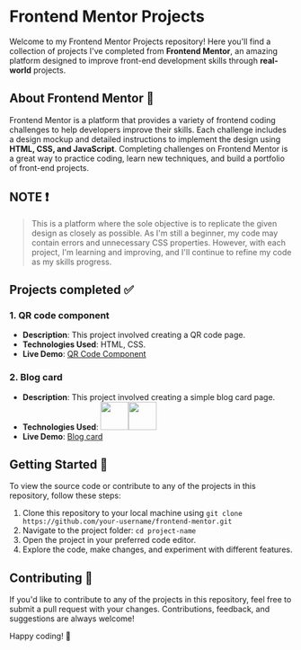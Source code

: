 # Frontend Mentor Projects

Welcome to my Frontend Mentor Projects repository! Here you'll find a collection of projects I've completed from **Frontend Mentor**, an amazing platform designed to improve front-end development skills through **real-world** projects.

## About Frontend Mentor 🎨
Frontend Mentor is a platform that provides a variety of frontend coding challenges to help developers improve their skills. Each challenge includes a design mockup and detailed instructions to implement the design using **HTML, CSS, and JavaScript**. Completing challenges on Frontend Mentor is a great way to practice coding, learn new techniques, and build a portfolio of front-end projects.

## NOTE ❗
> This is a platform where the sole objective is to replicate the given design as closely as possible. As I'm still a beginner, my code may contain errors and unnecessary CSS properties. However, with each project, I'm learning and improving, and I'll continue to refine my code as my skills progress.

## Projects completed ✅ 
### 1. QR code component
- **Description**: This project involved creating a QR code page. 
- **Technologies Used**: HTML, CSS.
- **Live Demo**: [QR Code Component](https://qr-code-seven-pied.vercel.app/)

### 2. Blog card
- **Description**: This project involved creating a simple blog card page. 
- **Technologies Used**: <a href="https://skillicons.dev"><img src="https://skillicons.dev/icons?i=html" width="50px" height="50px" /></a><a href="https://skillicons.dev"><img src="https://skillicons.dev/icons?i=css" width="50px" height="50px" /></a>
- **Live Demo**: [Blog card](https://blog-card-inky.vercel.app/)


## Getting Started 🚀
To view the source code or contribute to any of the projects in this repository, follow these steps:

1. Clone this repository to your local machine using `git clone https://github.com/your-username/frontend-mentor.git`
2. Navigate to the project folder: `cd project-name`
3. Open the project in your preferred code editor.
4. Explore the code, make changes, and experiment with different features.

## Contributing 🤝
If you'd like to contribute to any of the projects in this repository, feel free to submit a pull request with your changes. Contributions, feedback, and suggestions are always welcome!


Happy coding! 🚀
